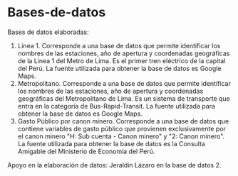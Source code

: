 # Bases-de-datos
 
Bases de datos elaboradas:

1. Linea 1. Corresponde a una base de datos que permite identificar los nombres de las estaciones, año de apertura y coordenadas geográficas de la Linea 1 del Metro de Lima. Es el primer tren eléctrico de la capital del Perú. La fuente utilizada para obtener la base de datos es Google Maps.
2. Metropolitano. Corresponde a una base de datos que permite identificar los nombres de las estaciones, año de apertura y coordenadas geográficas del Metropolitano de Lima. Es un sistema de transporte que entra en la categoría de Bus-Rapid-Transit. La fuente utilizada para obtener la base de datos es Google Maps.
3. Gasto Público por canon minero. Corresponde a una base de datos que contiene variables de gasto público que provienen exclusivamente por el canon minero "H: Sub cuenta - Canon minero" y "2: Canon minero". La fuente utilizada para obtener la base de datos es la Consulta Amigable del Ministerio de Economía del Perú.

Apoyo en la elaboración de datos:
Jeraldin Lázaro en la base de datos 2.
